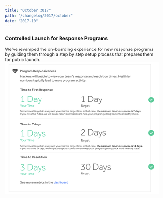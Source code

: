```yaml
---
title: "October 2017"
path: "/changelog/2017/october"
date: "2017-10"
---
```


### Controlled Launch for Response Programs
We've revamped the on-boarding experience for new response programs by guiding them through a step by step setup process that prepares them for public launch. 
![oct_2017](./images/oct_2017.png)
